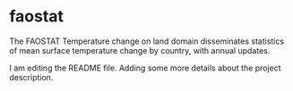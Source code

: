 # faostat
The FAOSTAT Temperature change on land domain disseminates statistics of mean surface temperature change by country, with annual updates. 

I am editing the README file. Adding some more details about the project description.
